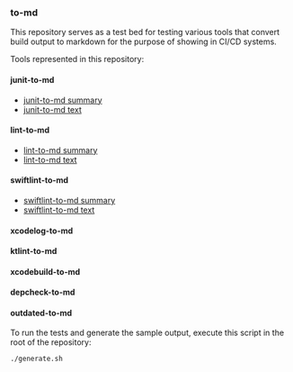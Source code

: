 ### to-md

This repository serves as a test bed for testing various tools that convert build output to markdown
for the purpose of showing in CI/CD systems.

Tools represented in this repository:

#### junit-to-md

- [junit-to-md summary](./junit-to-md/out/junit-to-md-summary.md)
- [junit-to-md text](./junit-to-md/out/junit-to-md-text.md)

#### lint-to-md

- [lint-to-md summary](./lint-to-md/out/lint-to-md-summary.md)
- [lint-to-md text](./lint-to-md/out/lint-to-md-text.md)

#### swiftlint-to-md

- [swiftlint-to-md summary](./swiftlint-to-md/out/swiftlint-to-md-summary.md)
- [swiftlint-to-md text](./swiftlint-to-md/out/swiftlint-to-md-text.md)

#### xcodelog-to-md

#### ktlint-to-md

#### xcodebuild-to-md

#### depcheck-to-md

#### outdated-to-md

To run the tests and generate the sample output, execute this script in the root of the repository:

```
./generate.sh
```
